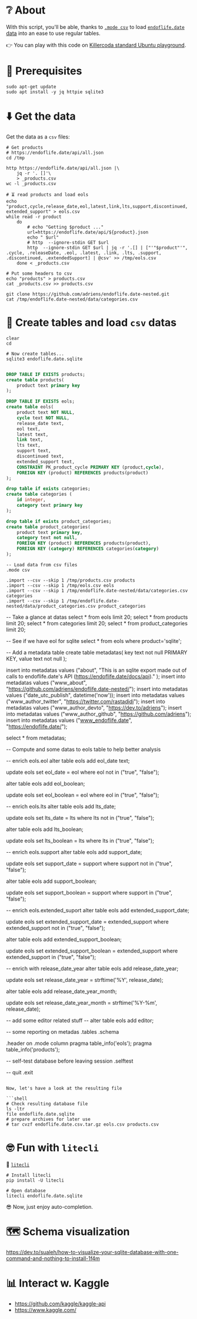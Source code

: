 # ❔ About

With this script, you'll be able, thanks to [`.mode csv`](https://www.sqlitetutorial.net/sqlite-import-csv/)
to load [`endoflife.date` data](https://endoflife.date/) into an ease to use regular tables. 

👉 You can play with this code on [Killercoda standard Ubuntu playground](https://killercoda.com/playgrounds/scenario/ubuntu).

# 🏁 Prerequisites

```shell
sudo apt-get update
sudo apt install -y jq httpie sqlite3

```

# ⬇️ Get the data

Get the data as a `csv` files:

```shell
# Get products
# https://endoflife.date/api/all.json
cd /tmp

http https://endoflife.date/api/all.json |\
    jq -r '. []'\
    > _products.csv
wc -l _products.csv

# ⏳ read products and load eols
echo "product,cycle,release_date,eol,latest,link,lts,support,discontinued, extended_support" > eols.csv
while read -r product
    do
        # echo "Getting $product ..."
        url=https://endoflife.date/api/${product}.json
        echo " $url"
        # http  --ignore-stdin GET $url
        http  --ignore-stdin GET $url | jq -r '.[] | ["'"$product"'", .cycle, .releaseDate, .eol, .latest, .link, .lts, .support, .discontinued, .extendedSupport] | @csv' >> /tmp/eols.csv
    done < _products.csv

# Put some headers to csv
echo "products" > products.csv
cat _products.csv >> products.csv

git clone https://github.com/adriens/endoflife.date-nested.git
cat /tmp/endoflife.date-nested/data/categories.csv

```

# 🚀 Create tables and load `csv` datas

```shell
clear
cd

# Now create tables...
sqlite3 endoflife.date.sqlite

```

```sql

DROP TABLE IF EXISTS products; 
create table products(
    product text primary key
);

DROP TABLE IF EXISTS eols; 
create table eols(
    product text NOT NULL,
    cycle text NOT NULL,
    release_date text,
    eol text,
    latest text,
    link text,
    lts text,
    support text,
    discontinued text,
    extended_support text,
    CONSTRAINT PK_product_cycle PRIMARY KEY (product,cycle),
    FOREIGN KEY (product) REFERENCES products(product)
);

drop table if exists categories;
create table categories (
    id integer,
    category text primary key
);

drop table if exists product_categories;
create table product_categories(
    product text primary key,
    category text not null,
    FOREIGN KEY (product) REFERENCES products(product),
    FOREIGN KEY (category) REFERENCES categories(category)
);

```

```
-- Load data from csv files
.mode csv

```

```
.import --csv --skip 1 /tmp/products.csv products
.import --csv --skip 1 /tmp/eols.csv eols
.import --csv --skip 1 /tmp/endoflife.date-nested/data/categories.csv categories
.import --csv --skip 1 /tmp/endoflife.date-nested/data/product_categories.csv product_categories
```


-- Take a glance at datas
select * from eols limit 20;
select * from products limit 20;
select * from categories limit 20;
select * from product_categories limit 20;

-- See if we have eol for sqlite
select * from eols
where
    product='sqlite';

-- Add a metadata table
create table metadatas(
    key text not null PRIMARY KEY,
    value text not null
);

insert into metadatas values ("about", "This is an sqlite export made out of calls to endoflife.date's API (https://endoflife.date/docs/api)." );
insert into metadatas values ("www_about", "https://github.com/adriens/endoflife.date-nested/");
insert into metadatas values ("date_utc_publish", datetime('now'));
insert into metadatas values ("www_author_twitter", "https://twitter.com/rastadidi");
insert into metadatas values ("www_author_devto", "https://dev.to/adriens");
insert into metadatas values ("www_author_github", "https://github.com/adriens");
insert into metadatas values ("www_endoflife.date", "https://endoflife.date/");

select * from metadatas;

-- Compute and some datas to eols table to help better analysis

-- enrich eols.eol
alter table eols
    add eol_date text; 

update eols
    set eol_date = eol
where
    eol not in ("true", "false"); 

alter table eols
    add eol_boolean;

update eols
    set eol_boolean = eol
where
    eol in ("true", "false"); 

-- enrich eols.lts
alter table eols
    add lts_date;

update eols
    set lts_date = lts
where
    lts not in ("true", "false"); 

alter table eols
    add lts_boolean;

update eols
    set lts_boolean = lts
where
    lts in ("true", "false");

-- enrich eols.support
alter table eols
    add support_date;

update eols
    set support_date = support
where
    support not in ("true", "false"); 

alter table eols
    add support_boolean;

update eols
    set support_boolean = support
where
    support in ("true", "false");

-- enrich eols.extended_suport
alter table eols
    add extended_support_date;

update eols
    set extended_support_date = extended_support
where
    extended_support not in ("true", "false"); 

alter table eols
    add extended_support_boolean;

update eols
    set extended_support_boolean = extended_support
where
    extended_support in ("true", "false");

-- enrich with release_date_year
alter table eols
    add release_date_year;

update eols
    set release_date_year = strftime('%Y', release_date); 

alter table eols
    add release_date_year_month;


update eols
    set release_date_year_month = strftime('%Y-%m', release_date);
    
-- add some editor related stuff
-- alter table eols add editor;

-- some reporting on metadas
.tables
.schema

.header on
.mode column
pragma table_info('eols');
pragma table_info('products');

-- self-test database before leaving session
.selftest

-- quit
.exit
```

Now, let's have a look at the resulting file

```shell
# Check resulting database file
ls -ltr
file endoflife.date.sqlite
# prepare archives for later use
# tar cvzf endoflife.date.csv.tar.gz eols.csv products.csv
```

# 🤓 Fun with `litecli`

🔖 [`litecli`](https://litecli.com/features/)

```shell
# Install litecli
pip install -U litecli
```

```shell
# Open database
litecli endoflife.date.sqlite
```

😎 Now, just enjoy auto-completion.

# 🗺️ Schema visualization

https://dev.to/sualeh/how-to-visualize-your-sqlite-database-with-one-command-and-nothing-to-install-1f4m


# 📊 Interact w. Kaggle

- https://github.com/kaggle/kaggle-api
- https://www.kaggle.com/
